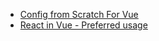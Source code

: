 - [Config from Scratch For Vue](https://lmiller1990.github.io/electic/posts/a_webpack_config_from_scratch_for_vue.html)
- [React in Vue - Preferred usage](https://github.com/akxcv/vuera#react-in-vue---preferred-usage)
